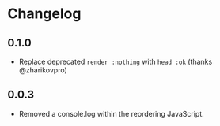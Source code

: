 # Changelog

## 0.1.0

- Replace deprecated `render :nothing` with `head :ok` (thanks @zharikovpro)

## 0.0.3

- Removed a console.log within the reordering JavaScript.
